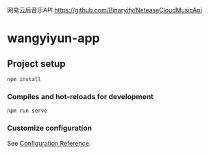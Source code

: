 网易云后音乐API
https://github.com/Binaryify/NeteaseCloudMusicApi


# wangyiyun-app

## Project setup
```
npm install
```

### Compiles and hot-reloads for development
```
npm run serve
```


### Customize configuration
See [Configuration Reference](https://cli.vuejs.org/config/).
